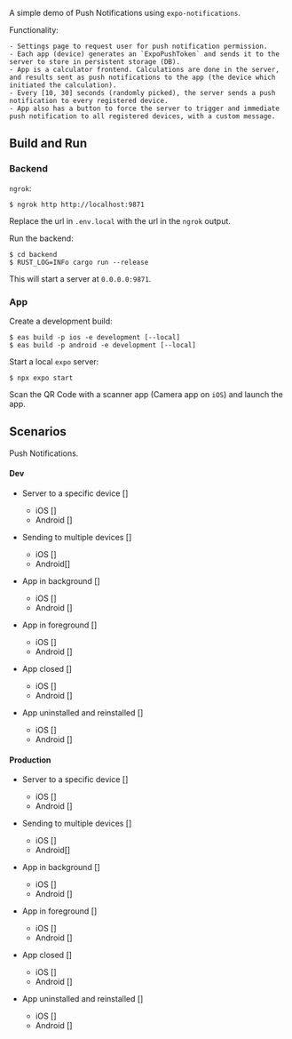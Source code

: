 A simple demo of Push Notifications using `expo-notifications`.

Functionality:

    - Settings page to request user for push notification permission.
    - Each app (device) generates an `ExpoPushToken` and sends it to the server to store in persistent storage (DB).
    - App is a calculator frontend. Calculations are done in the server, and results sent as push notifications to the app (the device which initiated the calculation).
    - Every [10, 30] seconds (randomly picked), the server sends a push notification to every registered device.
    - App also has a button to force the server to trigger and immediate push notification to all registered devices, with a custom message.


## Build and Run

### Backend

`ngrok`:

```
$ ngrok http http://localhost:9871
```

Replace the url in `.env.local` with the url in the `ngrok` output.

Run the backend:

```
$ cd backend
$ RUST_LOG=INFo cargo run --release
```

This will start a server at `0.0.0.0:9871`.


### App

Create a development build:

```
$ eas build -p ios -e development [--local]
$ eas build -p android -e development [--local]

```

Start a local `expo` server:

```
$ npx expo start

```

Scan the QR Code with a scanner app (Camera app on `iOS`) and launch the app.

## Scenarios

Push Notifications.

#### Dev

* Server to a specific device []
    - iOS []
    - Android []

* Sending to multiple devices []
   - iOS []
   - Android[]

* App in background []
    - iOS []
    - Android []

* App in foreground []
    - iOS []
    - Android []

* App closed []
    - iOS []
    - Android []

* App uninstalled and reinstalled []
    - iOS []
    - Android []


#### Production

* Server to a specific device []
    - iOS []
    - Android []

* Sending to multiple devices []
   - iOS []
   - Android[]

* App in background []
    - iOS []
    - Android []

* App in foreground []
    - iOS []
    - Android []

* App closed []
    - iOS []
    - Android []

* App uninstalled and reinstalled []
    - iOS []
    - Android []


